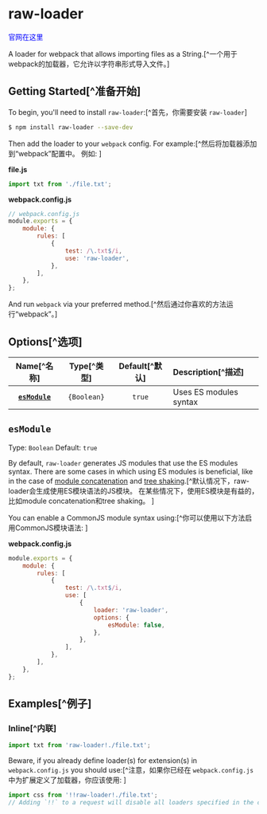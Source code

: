 # raw-loader

<a herf="https://www.npmjs.com/package/raw-loader" style="color:blue;">官网在这里</a>

A loader for webpack that allows importing files as a String.[^一个用于webpack的加载器，它允许以字符串形式导入文件。]

## Getting Started[^准备开始]

To begin, you'll need to install `raw-loader`:[^首先，你需要安装 `raw-loader`]

```bash
$ npm install raw-loader --save-dev
```

Then add the loader to your `webpack` config. For example:[^然后将加载器添加到“webpack”配置中。 例如:  ]

**file.js**

```js
import txt from './file.txt';
```

**webpack.config.js**

```js
// webpack.config.js
module.exports = {
    module: {
        rules: [
            {
                test: /\.txt$/i,
                use: 'raw-loader',
            },
        ],
    },
};
```

And run `webpack` via your preferred method.[^然后通过你喜欢的方法运行“webpack”。]

## Options[^选项]

|                         Name[^名称]                          | Type[^类型] | Default[^默认] | Description[^描述]     |
| :----------------------------------------------------------: | :---------: | :------------: | :--------------------- |
| **[`esModule`](https://www.npmjs.com/package/raw-loader#esmodule)** | `{Boolean}` |     `true`     | Uses ES modules syntax |

## `esModule`

Type: `Boolean` Default: `true`

By default, `raw-loader` generates JS modules that use the ES modules syntax. There are some cases in which using ES modules is beneficial, like in the case of [module concatenation](https://webpack.js.org/plugins/module-concatenation-plugin/) and [tree shaking](https://webpack.js.org/guides/tree-shaking/).[^默认情况下，raw-loader会生成使用ES模块语法的JS模块。 在某些情况下，使用ES模块是有益的，比如module concatenation和tree shaking。  ]

You can enable a CommonJS module syntax using:[^你可以使用以下方法启用CommonJS模块语法:  ]

**webpack.config.js**

```js
module.exports = {
    module: {
        rules: [
            {
                test: /\.txt$/i,
                use: [
                    {
                        loader: 'raw-loader',
                        options: {
                            esModule: false,
                        },
                    },
                ],
            },
        ],
    },
};
```

## Examples[^例子]

### Inline[^内联]

```js
import txt from 'raw-loader!./file.txt';
```

Beware, if you already define loader(s) for extension(s) in `webpack.config.js` you should use:[^注意，如果你已经在 `webpack.config.js` 中为扩展定义了加载器，你应该使用:  ]

```js
import css from '!!raw-loader!./file.txt'; 
// Adding `!!` to a request will disable all loaders specified in the configuration
```
